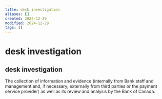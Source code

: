 ```yaml
---
title: desk investigation
aliases: []
created: 2024-12-29
modified: 2024-12-29
tags: []
---
```

# desk investigation
## desk investigation

The collection of information and evidence (internally from Bank staff and management and, if necessary, externally from third parties or the payment service provider) as well as its review and analysis by the Bank of Canada.
